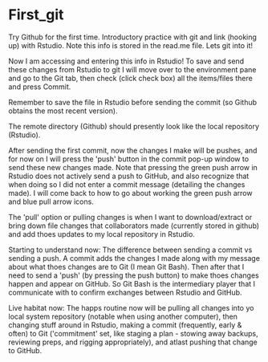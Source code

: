 # First_git
Try Github for the first time. Introductory practice with git and link (hooking up) with Rstudio. Note this info is stored in the read.me file.  Lets git into it!

Now I am accessing and entering this info in Rstudio! To save and send these changes from Rstudio to git I will move over to the environment pane and go to the Git tab, then check (click check box) all the items/files there and press Commit. 

Remember to save the file in Rstudio before sending the commit (so Github obtains the most recent version).

The remote directory (Github) should presently look like the local repository (Rstudio).

After sending the first commit, now the changes I make will be pushes, and for now on I will press the 'push' button in the commit pop-up window to send these new changes made.
Note that pressing the green push arrow in Rstudio does not actively send a push to GitHub, and also recognize that when doing so I did not enter a commit message (detailing the changes made).
I will come back to how to go about working the green push arrow and blue pull arrow icons.

The 'pull' option or pulling changes is when I want to download/extract or bring down file changes that collaborators made (currently stored in github) and add thoes updates to my local repository in Rstudio.

Starting to understand now: The difference between sending a commit vs sending a push. A commit adds the changes I made along with my message about what thoes changes are to Git (I mean Git Bash). Then after that I need to send a 'push' (by pressing the push button) to make thoes changes happen and appear on GitHub. So Git Bash is the intermediary player that I communicate with to confirm exchanges between Rstudio and GitHub.

Live habitat now: The happs routine now will be pulling all changes into yo local system repository (notable when using another computer), then changing stuff around in Rstudio, making a commit (frequently, early & often) to Git ('commitment' set, like staging a plan - stowing away backups, reviewing preps, and rigging appropriately), and atlast pushing that change to GitHub.

